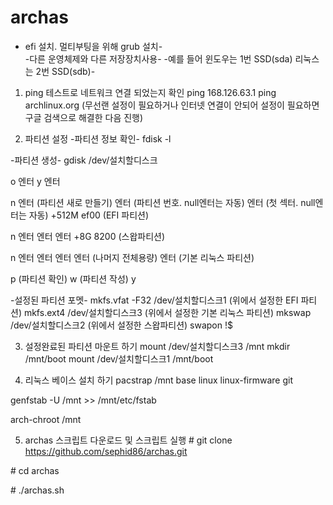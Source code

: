 # archas

- efi 설치. 멀티부팅을 위해 grub 설치-<br>
-다른 운영체제와 다른 저장장치사용-
-예를 들어 윈도우는 1번 SSD(sda) 리눅스는 2번 SSD(sdb)-

1. ping 테스트로 네트워크 연결 되었는지 확인
ping 168.126.63.1
ping archlinux.org
(무선랜 설정이 필요하거나 인터넷 연결이 안되어 설정이 필요하면 구글 검색으로 해결한 다음 진행)

2. 파티션 설정
-파티션 정보 확인-
fdisk -l

-파티션 생성-
gdisk /dev/설치할디스크

o 엔터 y 엔터

n 엔터 (파티션 새로 만들기)
엔터 (파티션 번호. null엔터는 자동)
엔터 (첫 섹터. null엔터는 자동)
+512M
ef00 (EFI 파티션)

n 엔터
엔터
엔터
+8G
8200 (스왑파티션)

n 엔터
엔터
엔터
엔터 (나머지 전체용량)
엔터 (기본 리눅스 파티션)

p (파티션 확인)
w (파티션 작성)
y

-설정된 파티션 포멧-
mkfs.vfat -F32 /dev/설치할디스크1 (위에서 설정한 EFI 파티션)
mkfs.ext4 /dev/설치할디스크3 (위에서 설정한 기본 리눅스 파티션)
mkswap /dev/설치할디스크2 (위에서 설정한 스왑파티션)
swapon !$

3. 설정완료된 파티션 마운트 하기
mount /dev/설치할디스크3 /mnt
mkdir /mnt/boot
mount /dev/설치할디스크1 /mnt/boot

4. 리눅스 베이스 설치 하기
pacstrap /mnt base linux linux-firmware git

genfstab -U /mnt >> /mnt/etc/fstab

arch-chroot /mnt

5. archas 스크립트 다운로드 및 스크립트 실행
\# git clone https://github.com/sephid86/archas.git

\# cd archas

\# ./archas.sh
